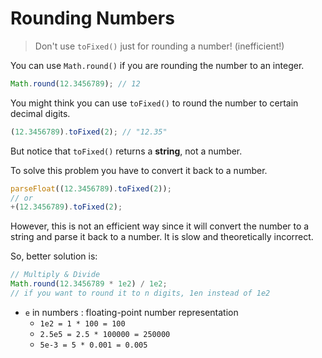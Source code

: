 # Rounding Numbers

> Don't use `toFixed()` just for rounding a number! (inefficient!)

You can use `Math.round()` if you are rounding the number to an integer.

```javascript
Math.round(12.3456789); // 12
```

You might think you can use `toFixed()` to round the number to certain decimal digits.

```javascript
(12.3456789).toFixed(2); // "12.35"
```

But notice that `toFixed()` returns a **string**, not a number.

To solve this problem you have to convert it back to a number.

```javascript
parseFloat((12.3456789).toFixed(2));
// or
+(12.3456789).toFixed(2);
```

However, this is not an efficient way since it will convert the number to a string and parse it back to a number. It is slow and theoretically incorrect.

So, better solution is:

```javascript
// Multiply & Divide
Math.round(12.3456789 * 1e2) / 1e2;
// if you want to round it to n digits, 1en instead of 1e2
```

- `e` in numbers : floating-point number representation
  - `1e2 = 1 * 100 = 100`
  - `2.5e5 = 2.5 * 100000 = 250000`
  - `5e-3 = 5 * 0.001 = 0.005`
